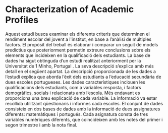 # Characterization of Academic Profiles

Aquest estudi busca examinar els diferents criteris que determinen el rendiment escolar del jovent a l'institut, en base a l’anàlisi de múltiples factors.
El propòsit del treball és elaborar i comparar un seguit de models predictius que posteriorment permetin extreure conclusions sobre els elements que incideixen en la qualificació dels estudiants.
La base de dades ha sigut obtinguda d’un estudi realitzat anteriorment per la Universitat de
1
Minho, Portugal . La seva descripció s’explica amb més detall en el següent apartat.
La descripció proporcionada de les dades a l’estudi explica que aborda l’èxit dels estudiants a l’educació secundària de dues escoles portugueses. Les dades característiques inclouen les qualificacions dels estudiants, com a variables resposta, i factors demogràfics, socials i relacionats amb l’escola. Més endavant es proporciona una breu explicació de cada variable.
La informació va estar recollida utilitzant qüestionaris i informes cada escoles. El conjunt de dades consisteix en dos bases de dades amb la informació de dues assignatures diferents: matemàtiques i portugués. Cada asignatura consta de tres variables numèriques diferents, que coincideixen amb les notes del primer i segon trimestre i amb la nota final.
